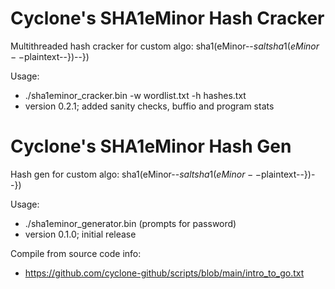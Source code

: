 # Cyclone's SHA1eMinor Hash Cracker
Multithreaded hash cracker for custom algo: sha1(eMinor--$saltsha1(eMinor--$plaintext--})--})

Usage:
- ./sha1eminor_cracker.bin -w wordlist.txt -h hashes.txt
- version 0.2.1; added sanity checks, buffio and program stats

# Cyclone's SHA1eMinor Hash Gen
Hash gen for custom algo: sha1(eMinor--$saltsha1(eMinor--$plaintext--})--})

Usage:
- ./sha1eminor_generator.bin (prompts for password)
- version 0.1.0; initial release

Compile from source code info:
- https://github.com/cyclone-github/scripts/blob/main/intro_to_go.txt
